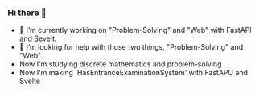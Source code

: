 ### Hi there 👋

- 🔭 I’m currently working on "Problem-Solving" and "Web" with FastAPI and Sevelt.
- 🤔 I’m looking for help with those two things, "Problem-Solving" and "Web".
- Now I'm studying discrete mathematics and problem-solving
- Now I'm making 'HasEntranceExaminationSystem' with FastAPU and Svelte

<!--
**BetaTester772/BetaTester772** is a ✨ _special_ ✨ repository because its `README.md` (this file) appears on your GitHub profile.

Here are some ideas to get you started:


- 🌱 I’m currently learning ...
- 👯 I’m looking to collaborate on ...
- 🤔 I’m looking for help with ...
- 💬 Ask me about ...
- 📫 How to reach me: ...
- 😄 Pronouns: ...
- ⚡ Fun fact: ...
-->
